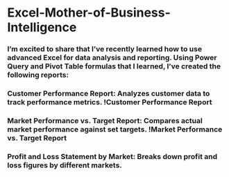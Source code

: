 # Excel-Mother-of-Business-Intelligence
### I’m excited to share that I’ve recently learned how to use advanced Excel for data analysis and reporting. Using Power Query and Pivot Table formulas that I learned, I’ve created the following reports:
### Customer Performance Report: Analyzes customer data to track performance metrics. !Customer Performance Report
### Market Performance vs. Target Report: Compares actual market performance against set targets. !Market Performance vs. Target Report
### Profit and Loss Statement by Market: Breaks down profit and loss figures by different markets.
